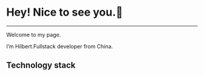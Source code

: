 # Hey! Nice to see you.👋
---
Welcome to my page.

I’m Hilbert.Fullstack developer from China.

## Technology stack
